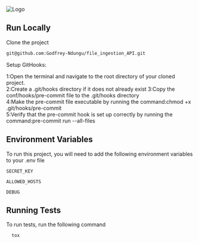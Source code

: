 
![Logo](https://www.lifewire.com/thmb/tHjH9M19MsA9gFY-qcZvKYv5oG4=/750x0/filters:no_upscale():max_bytes(150000):strip_icc():format(webp)/cloud-upload-a30f385a928e44e199a62210d578375a.jpg)


## Run Locally

Clone the project

```bash
git@github.com:Godfrey-Ndungu/file_ingestion_API.git
```

Setup GitHooks:

1:Open the terminal and navigate to the root directory of your cloned project.  
2:Create a .git/hooks directory if it does not already exist
3:Copy the conf/hooks/pre-commit file to the .git/hooks directory  
4:Make the pre-commit file executable by running the command:chmod +x .git/hooks/pre-commit  
5:Verify that the pre-commit hook is set up correctly by running the command:pre-commit run --all-files
## Environment Variables

To run this project, you will need to add the following environment variables to your .env file

`SECRET_KEY`

`ALLOWED_HOSTS`

`DEBUG`


## Running Tests

To run tests, run the following command

```bash
  tox
```

